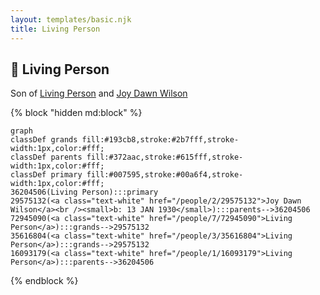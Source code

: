 ```yaml
---
layout: templates/basic.njk
title: Living Person
---
```

## 🔵 Living Person

Son of [Living Person](/people/1/16093179) and [Joy Dawn Wilson](/people/2/29575132)

{% block "hidden md:block" %}
```mermaid
graph
classDef grands fill:#193cb8,stroke:#2b7fff,stroke-width:1px,color:#fff;
classDef parents fill:#372aac,stroke:#615fff,stroke-width:1px,color:#fff;
classDef primary fill:#007595,stroke:#00a6f4,stroke-width:1px,color:#fff;
36204506(Living Person):::primary
29575132(<a class="text-white" href="/people/2/29575132">Joy Dawn Wilson</a><br /><small>b: 13 JAN 1930</small>):::parents-->36204506
72945090(<a class="text-white" href="/people/7/72945090">Living Person</a>):::grands-->29575132
35616804(<a class="text-white" href="/people/3/35616804">Living Person</a>):::grands-->29575132
16093179(<a class="text-white" href="/people/1/16093179">Living Person</a>):::parents-->36204506
```
{% endblock %}
